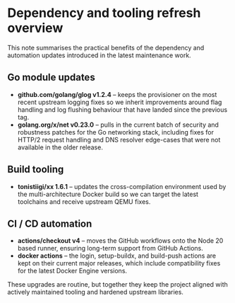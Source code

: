 # Dependency and tooling refresh overview

This note summarises the practical benefits of the dependency and automation
updates introduced in the latest maintenance work.

## Go module updates

- **github.com/golang/glog v1.2.4** – keeps the provisioner on the
  most recent upstream logging fixes so we inherit improvements around
  flag handling and log flushing behaviour that have landed since the
  previous tag.
- **golang.org/x/net v0.23.0** – pulls in the current batch of security
  and robustness patches for the Go networking stack, including fixes for
  HTTP/2 request handling and DNS resolver edge-cases that were not
  available in the older release.

## Build tooling

- **tonistiigi/xx 1.6.1** – updates the cross-compilation environment used by
  the multi-architecture Docker build so we can target the latest
  toolchains and receive upstream QEMU fixes.

## CI / CD automation

- **actions/checkout v4** – moves the GitHub workflows onto the Node 20 based
  runner, ensuring long-term support from GitHub Actions.
- **docker actions** – the login, setup-buildx, and build-push actions are kept
  on their current major releases, which include compatibility fixes for
  the latest Docker Engine versions.

These upgrades are routine, but together they keep the project aligned with
actively maintained tooling and hardened upstream libraries.
